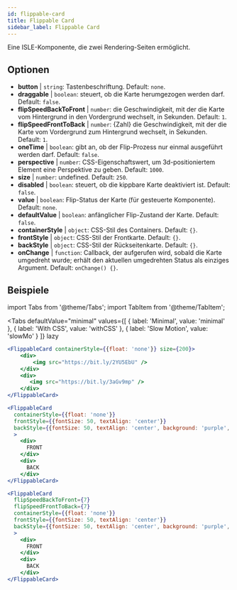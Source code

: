 ```yaml
---
id: flippable-card 
title: Flippable Card
sidebar_label: Flippable Card
---
```


Eine ISLE-Komponente, die zwei Rendering-Seiten ermöglicht.

## Optionen

* __button__ | `string`: Tastenbeschriftung. Default: `none`.
* __draggable__ | `boolean`: steuert, ob die Karte herumgezogen werden darf. Default: `false`.
* __flipSpeedBackToFront__ | `number`: die Geschwindigkeit, mit der die Karte vom Hintergrund in den Vordergrund wechselt, in Sekunden. Default: `1`.
* __flipSpeedFrontToBack__ | `number`: {Zahl} die Geschwindigkeit, mit der die Karte vom Vordergrund zum Hintergrund wechselt, in Sekunden. Default: `1`.
* __oneTime__ | `boolean`: gibt an, ob der Flip-Prozess nur einmal ausgeführt werden darf. Default: `false`.
* __perspective__ | `number`: CSS-Eigenschaftswert, um 3d-positioniertem Element eine Perspektive zu geben. Default: `1000`.
* __size__ | `number`: undefined. Default: `250`.
* __disabled__ | `boolean`: steuert, ob die kippbare Karte deaktiviert ist. Default: `false`.
* __value__ | `boolean`: Flip-Status der Karte (für gesteuerte Komponente). Default: `none`.
* __defaultValue__ | `boolean`: anfänglicher Flip-Zustand der Karte. Default: `false`.
* __containerStyle__ | `object`: CSS-Stil des Containers. Default: `{}`.
* __frontStyle__ | `object`: CSS-Stil der Frontkarte. Default: `{}`.
* __backStyle__ | `object`: CSS-Stil der Rückseitenkarte. Default: `{}`.
* __onChange__ | `function`: Callback, der aufgerufen wird, sobald die Karte umgedreht wurde; erhält den aktuellen umgedrehten Status als einziges Argument. Default: `onChange() {}`.


## Beispiele

import Tabs from '@theme/Tabs';
import TabItem from '@theme/TabItem';

<Tabs
    defaultValue="minimal"
    values={[
        { label: 'Minimal', value: 'minimal' },
        { label: 'With CSS', value: 'withCSS' },
        { label: 'Slow Motion', value: 'slowMo' }
    ]}
    lazy
>

<TabItem value="minimal">

```jsx live
<FlippableCard containerStyle={{float: 'none'}} size={200}>
    <div>
        <img src="https://bit.ly/2YU5EbU" />
    </div>
    <div>
       <img src="https://bit.ly/3aGv9mp" />
    </div>
</FlippableCard>
```

</TabItem>

<TabItem value="withCSS">

```jsx live
<FlippableCard 
  containerStyle={{float: 'none'}} 
  frontStyle={{fontSize: 50, textAlign: 'center'}} 
  backStyle={{fontSize: 50, textAlign: 'center', background: 'purple', color: 'white'}} 
  >
    <div>
      FRONT
    </div>
    <div>
      BACK
    </div>
</FlippableCard>
```

</TabItem>

<TabItem value="slowMo">

```jsx live
<FlippableCard 
  flipSpeedBackToFront={7} 
  flipSpeedFrontToBack={7}   
  containerStyle={{float: 'none'}} 
  frontStyle={{fontSize: 50, textAlign: 'center'}} 
  backStyle={{fontSize: 50, textAlign: 'center', background: 'purple', color: 'white'}} 
  >
    <div>
      FRONT
    </div>
    <div>
      BACK
    </div>
</FlippableCard>
```

</TabItem>

</Tabs>
